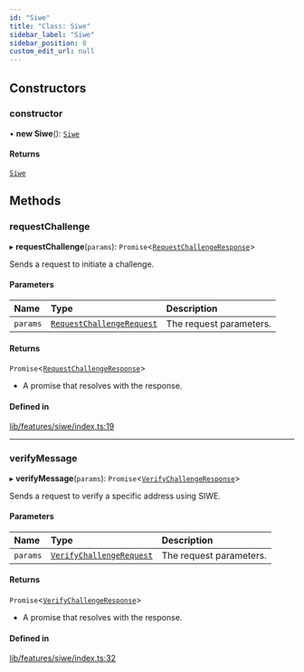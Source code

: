 ```yaml
---
id: "Siwe"
title: "Class: Siwe"
sidebar_label: "Siwe"
sidebar_position: 0
custom_edit_url: null
---
```


## Constructors

### constructor

• **new Siwe**(): [`Siwe`](Siwe.md)

#### Returns

[`Siwe`](Siwe.md)

## Methods

### requestChallenge

▸ **requestChallenge**(`params`): `Promise`<[`RequestChallengeResponse`](../interfaces/RequestChallengeResponse.md)\>

Sends a request to initiate a challenge.

#### Parameters

| Name | Type | Description |
| :------ | :------ | :------ |
| `params` | [`RequestChallengeRequest`](../interfaces/RequestChallengeRequest.md) | The request parameters. |

#### Returns

`Promise`<[`RequestChallengeResponse`](../interfaces/RequestChallengeResponse.md)\>

- A promise that resolves with the response.

#### Defined in

[lib/features/siwe/index.ts:19](https://github.com/JustaName-id/JustaName-sdk/blob/24a962e/packages/@justaname.id/sdk/src/lib/features/siwe/index.ts#L19)

___

### verifyMessage

▸ **verifyMessage**(`params`): `Promise`<[`VerifyChallengeResponse`](../interfaces/VerifyChallengeResponse.md)\>

Sends a request to verify a specific address using SIWE.

#### Parameters

| Name | Type | Description |
| :------ | :------ | :------ |
| `params` | [`VerifyChallengeRequest`](../interfaces/VerifyChallengeRequest.md) | The request parameters. |

#### Returns

`Promise`<[`VerifyChallengeResponse`](../interfaces/VerifyChallengeResponse.md)\>

- A promise that resolves with the response.

#### Defined in

[lib/features/siwe/index.ts:32](https://github.com/JustaName-id/JustaName-sdk/blob/24a962e/packages/@justaname.id/sdk/src/lib/features/siwe/index.ts#L32)
